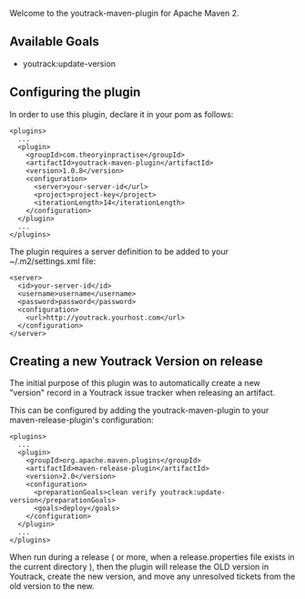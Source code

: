 Welcome to the youtrack-maven-plugin for Apache Maven 2.

## Available Goals

  * youtrack:update-version

## Configuring the plugin

In order to use this plugin, declare it in your pom as follows:

    <plugins>
      ...
      <plugin>
        <groupId>com.theoryinpractise</groupId>
        <artifactId>youtrack-maven-plugin</artifactId>
        <version>1.0.8</version>
        <configuration>
          <server>your-server-id</url>
          <project>project-key</project>
          <iterationLength>14</iterationLength>
        </configuration>
      </plugin>
      ...
    </plugins>

The plugin requires a server definition to be added to your ~/.m2/settings.xml file:

    <server>
      <id>your-server-id</id>
      <username>username</username>
      <password>password</password>
      <configuration>
        <url>http://youtrack.yourhost.com</url>
      </configuration>
    </server>

## Creating a new Youtrack Version on release

The initial purpose of this plugin was to automatically create a new "version" record in a Youtrack
issue tracker when releasing an artifact.

This can be configured by adding the youtrack-maven-plugin to your maven-release-plugin's configuration:

    <plugins>
      ...
      <plugin>
        <groupId>org.apache.maven.plugins</groupId>
        <artifactId>maven-release-plugin</artifactId>
        <version>2.0</version>
        <configuration>
          <preparationGoals>clean verify youtrack:update-version</preparationGoals>
          <goals>deploy</goals>
        </configuration>
      </plugin>
      ...
    </plugins>

When run during a release ( or more, when a release.properties file exists in the current directory ), then the plugin
will release the OLD version in Youtrack, create the new version, and move any unresolved tickets from the old version
to the new.

